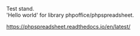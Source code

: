 Test stand.  
'Hello world' for library phpoffice/phpspreadsheet.  

https://phpspreadsheet.readthedocs.io/en/latest/